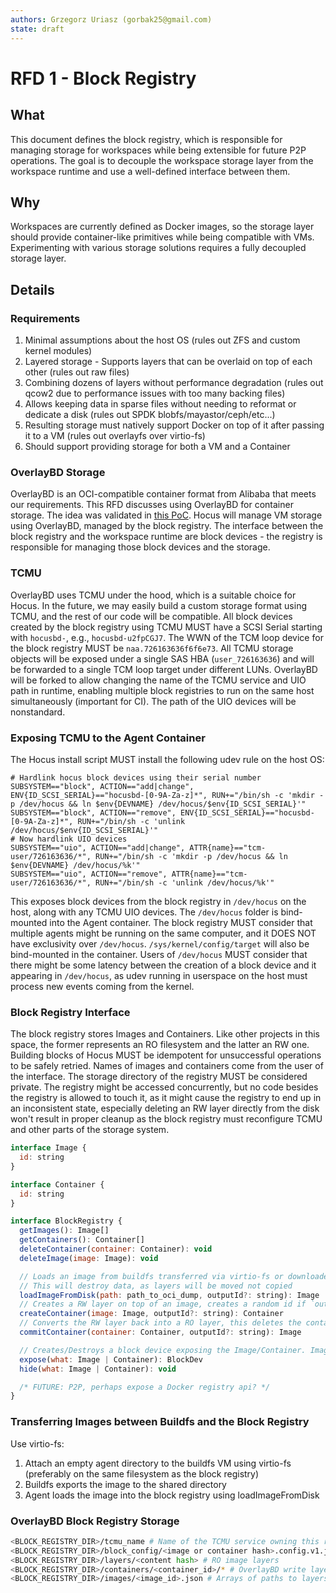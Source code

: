 ```yaml
---
authors: Grzegorz Uriasz (gorbak25@gmail.com)
state: draft
---
```


# RFD 1 - Block Registry

## What

This document defines the block registry, which is responsible for managing storage for workspaces while being extensible for future P2P operations. The goal is to decouple the workspace storage layer from the workspace runtime and use a well-defined interface between them.

## Why

Workspaces are currently defined as Docker images, so the storage layer should provide container-like primitives while being compatible with VMs. Experimenting with various storage solutions requires a fully decoupled storage layer.

## Details

### Requirements

1. Minimal assumptions about the host OS (rules out ZFS and custom kernel modules)
2. Layered storage - Supports layers that can be overlaid on top of each other (rules out raw files)
3. Combining dozens of layers without performance degradation (rules out qcow2 due to performance issues with too many backing files)
4. Allows keeping data in sparse files without needing to reformat or dedicate a disk (rules out SPDK blobfs/mayastor/ceph/etc...)
5. Resulting storage must natively support Docker on top of it after passing it to a VM (rules out overlayfs over virtio-fs)
6. Should support providing storage for both a VM and a Container

### OverlayBD Storage

OverlayBD is an OCI-compatible container format from Alibaba that meets our requirements. This RFD discusses using OverlayBD for container storage. The idea was validated in [this PoC](https://github.com/hocus-dev/hocus/pull/59). Hocus will manage VM storage using OverlayBD, managed by the block registry. The interface between the block registry and the workspace runtime are block devices - the registry is responsible for managing those block devices and the storage.

### TCMU

OverlayBD uses TCMU under the hood, which is a suitable choice for Hocus. In the future, we may easily build a custom storage format using TCMU, and the rest of our code will be compatible. All block devices created by the block registry using TCMU MUST have a SCSI Serial starting with `hocusbd-`, e.g., `hocusbd-u2fpCGJ7`. The WWN of the TCM loop device for the block registry MUST be `naa.726163636f6f6e73`. All TCMU storage objects will be exposed under a single SAS HBA (`user_726163636`) and will be forwarded to a single TCM loop target under different LUNs. OverlayBD will be forked to allow changing the name of the TCMU service and UIO path in runtime, enabling multiple block registries to run on the same host simultaneously (important for CI). The path of the UIO devices will be nonstandard.

### Exposing TCMU to the Agent Container

The Hocus install script MUST install the following udev rule on the host OS:

```
# Hardlink hocus block devices using their serial number
SUBSYSTEM=="block", ACTION=="add|change", ENV{ID_SCSI_SERIAL}=="hocusbd-[0-9A-Za-z]*", RUN+="/bin/sh -c 'mkdir -p /dev/hocus && ln $env{DEVNAME} /dev/hocus/$env{ID_SCSI_SERIAL}'"
SUBSYSTEM=="block", ACTION=="remove", ENV{ID_SCSI_SERIAL}=="hocusbd-[0-9A-Za-z]*", RUN+="/bin/sh -c 'unlink /dev/hocus/$env{ID_SCSI_SERIAL}'"
# Now hardlink UIO devices
SUBSYSTEM=="uio", ACTION=="add|change", ATTR{name}=="tcm-user/726163636/*", RUN+="/bin/sh -c 'mkdir -p /dev/hocus && ln $env{DEVNAME} /dev/hocus/%k'"
SUBSYSTEM=="uio", ACTION=="remove", ATTR{name}=="tcm-user/726163636/*", RUN+="/bin/sh -c 'unlink /dev/hocus/%k'"
```

This exposes block devices from the block registry in `/dev/hocus` on the host, along with any TCMU UIO devices. The `/dev/hocus` folder is bind-mounted into the Agent container. The block registry MUST consider that multiple agents might be running on the same computer, and it DOES NOT have exclusivity over `/dev/hocus`. `/sys/kernel/config/target` will also be bind-mounted in the container. Users of `/dev/hocus` MUST consider that there might be some latency between the creation of a block device and it appearing in `/dev/hocus`, as udev running in userspace on the host must process new events coming from the kernel.

### Block Registry Interface

The block registry stores Images and Containers. Like other projects in this space, the former represents an RO filesystem and the latter an RW one. Building blocks of Hocus MUST be idempotent for unsuccessful operations to be safely retried. Names of images and containers come from the user of the interface. The storage directory of the registry MUST be considered private. The registry might be accessed concurrently, but no code besides the registry is allowed to touch it, as it might cause the registry to end up in an inconsistent state, especially deleting an RW layer directly from the disk won't result in proper cleanup as the block registry must reconfigure TCMU and other parts of the storage system.

```js
interface Image {
  id: string
}

interface Container {
  id: string
}

interface BlockRegistry {
  getImages(): Image[]
  getContainers(): Container[]
  deleteContainer(container: Container): void
  deleteImage(image: Image): void

  // Loads an image from buildfs transferred via virtio-fs or downloaded from the internet using skopeo
  // This will destroy data, as layers will be moved not copied
  loadImageFromDisk(path: path_to_oci_dump, outputId?: string): Image
  // Creates a RW layer on top of an image, creates a random id if `outputId` is not supplied
  createContainer(image: Image, outputId?: string): Container
  // Converts the RW layer back into a RO layer, this deletes the container as overlaybd does not support cow snapshots
  commitContainer(container: Container, outputId?: string): Image

  // Creates/Destroys a block device exposing the Image/Container. Images will be exposed as RO block devices, Containers as RW block devices.
  expose(what: Image | Container): BlockDev
  hide(what: Image | Container): void

  /* FUTURE: P2P, perhaps expose a Docker registry api? */
}
```

### Transferring Images between Buildfs and the Block Registry

Use virtio-fs:

1. Attach an empty agent directory to the buildfs VM using virtio-fs (preferably on the same filesystem as the block registry)
2. Buildfs exports the image to the shared directory
3. Agent loads the image into the block registry using loadImageFromDisk

### OverlayBD Block Registry Storage

```bash
<BLOCK_REGISTRY_DIR>/tcmu_name # Name of the TCMU service owning this registry
<BLOCK_REGISTRY_DIR>/block_config/<image or container hash>.config.v1.json # OverlayBD configs for block devices
<BLOCK_REGISTRY_DIR>/layers/<content hash> # RO image layers
<BLOCK_REGISTRY_DIR>/containers/<container_id>/* # OverlayBD write layers
<BLOCK_REGISTRY_DIR>/images/<image_id>.json # Arrays of paths to layers, IF relative path then path is relative with regards to the manifest file
```
